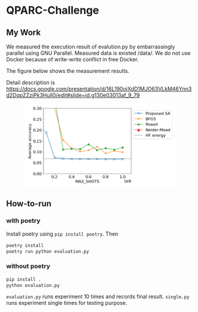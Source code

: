 # QPARC-Challenge

## My Work
We measured the execution result of evalution.py by embarrassingly parallel using GNU Parallel. Measured data is existed /data/. We do not use Docker because of write-write conflict in free Docker.

The figure below shows the measurement results.

Detail description is https://docs.google.com/presentation/d/16L190ojXdD1MJO63VLkM46Ynn3d2DqpZZziPk3HulI0/edit#slide=id.g130e03013af_9_79

<div align="center">
<img src="analysis/energy_zoom.png" width="80%">
</div>

## How-to-run

### with poetry
Install poetry using `pip install poetry`.
Then
```
poetry install
poetry run python evaluation.py
```

### without poetry

```
pip install .
python evaluation.py
```

`evaluation.py` runs experiment 10 times and records final result.
`single.py` runs experiment single times for testing purpose.
